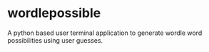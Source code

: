 # wordlepossible
A python based user terminal application to generate wordle word possibilities using user guesses.
